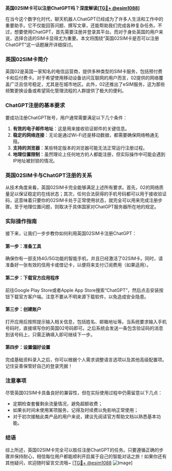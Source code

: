 **英国02SIM卡可以注册ChatGPT吗？深度解读[[TG💪+ @esim1088](https://t.me/s/esim1088)]**

在当今这个数字化时代，聊天机器人ChatGPT已经成为了许多人生活和工作中的重要助手。它不仅能回答问题、撰写文章，还能帮助我们完成各种复杂任务。不过，想要使用ChatGPT，首先需要注册并登录其平台。而对于身处英国的用户来说，选择合适的SIM卡显得尤为重要。本文将围绕“英国02SIM卡是否可以注册ChatGPT”这一话题展开详细探讨。

### 英国02SIM卡简介

英国02是英国一家知名的电信运营商，提供多种类型的SIM卡服务，包括预付费卡和后付费卡。对于希望使用移动设备访问互联网的用户而言，02提供的网络覆盖广泛且信号稳定，尤其是在城市地区。此外，02还推出了eSIM服务，这为那些频繁更换设备或希望简化管理流程的人群提供了极大的便利。

### ChatGPT注册的基本要求

要成功注册ChatGPT账号，用户通常需要满足以下几个条件：
1. **有效的电子邮件地址**：这是用来接收验证邮件的关键信息。
2. **稳定的网络连接**：无论是通过Wi-Fi还是移动数据，都需要确保网络畅通无阻。
3. **支持的浏览器**：某些特定版本的浏览器可能无法正常运行注册过程。
4. **地理位置限制**：虽然理论上任何地方的人都能注册，但实际操作中可能会遇到IP地址被封锁的情况。

### 英国02SIM卡与ChatGPT注册的关系

从技术角度来看，英国02SIM卡完全能够满足上述所有要求。首先，02的网络质量足以保证稳定的在线状态；其次，任何合法获得的手机号码都可以用于接收验证码，这意味着只要你的02SIM卡处于正常使用状态，就完全可以用来完成注册步骤。至于地理位置问题，则取决于具体国家对ChatGPT服务器所在地的规定。

### 实际操作指南

接下来，让我们一步步教你如何利用英国02SIM卡注册ChatGPT：

#### 第一步：准备工具
确保你有一部支持4G/5G功能的智能手机，并且已经激活了02SIM卡。同时，请准备好一张有效的信用卡或借记卡，以便将来支付订阅费用（如果适用）。

#### 第二步：下载官方应用程序
前往Google Play Store或者Apple App Store搜索“ChatGPT”，然后点击安装按钮下载官方客户端。注意不要从不明来源下载软件，以免造成安全隐患。

#### 第三步：创建账户
打开应用后按照提示输入相关信息，包括姓名、邮箱地址等。当系统要求输入手机号码时，直接填写你的英国02号码即可。之后系统会发送一条包含验证码的消息到该号码上，只需正确填入即可继续下一步。

#### 第四步：设置偏好设置
完成基础资料录入之后，你可以根据个人需求调整语言选项以及其他高级配置项。记住妥善保管好自己的登录凭据！

### 注意事项

尽管英国02SIM卡具备良好的兼容性，但在实际使用过程中仍需留意以下几点：
- 定期检查套餐剩余流量情况，避免超额收费；
- 如果长时间未使用某项服务，记得及时续费以免影响正常使用；
- 对于初次接触此类产品的用户来说，建议先阅读官方帮助文档以熟悉基本功能。

### 结语

综上所述，英国02SIM卡完全可以胜任注册ChatGPT的任务。只要遵循正确的步骤并保持耐心，相信每位用户都能顺利开启属于自己的智能对话之旅！如果你还有其他疑问，欢迎随时留言交流哦~ [[TG💪+ @esim1088](https://t.me/s/esim1088) ![Image](https://i.postimg.cc/4NQfJmqS/Snipaste-2025-05-13-00-14-12.png)]
